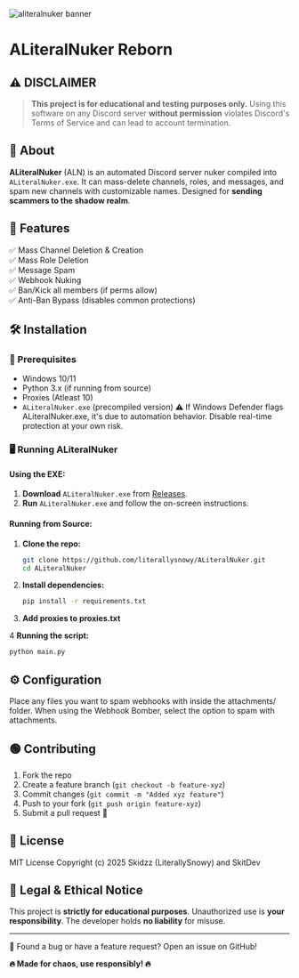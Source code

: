 ![aliteralnuker banner](https://github.com/user-attachments/assets/a36fbe19-90c8-4911-8019-3525f3585685)

# ALiteralNuker Reborn

## ⚠️ DISCLAIMER
> **This project is for educational and testing purposes only.** Using this software on any Discord server **without permission** violates Discord's Terms of Service and can lead to account termination.

## 📌 About
**ALiteralNuker** (ALN) is an automated Discord server nuker compiled into `ALiteralNuker.exe`. It can mass-delete channels, roles, and messages, and spam new channels with customizable names. Designed for **sending scammers to the shadow realm**.

## 🚀 Features
✅ Mass Channel Deletion & Creation  
✅ Mass Role Deletion  
✅ Message Spam  
✅ Webhook Nuking  
✅ Ban/Kick all members (if perms allow)  
✅ Anti-Ban Bypass (disables common protections)  

## 🛠️ Installation
### 🔗 Prerequisites
- Windows 10/11
- Python 3.x (if running from source)
- Proxies (Atleast 10)
- `ALiteralNuker.exe` (precompiled version)
⚠️ If Windows Defender flags ALiteralNuker.exe, it's due to automation behavior. Disable real-time protection at your own risk.

### 🖥️ Running ALiteralNuker
#### Using the EXE:
1. **Download** `ALiteralNuker.exe` from [Releases](https://github.com/SkitDev/ALiteralNukerReborn/releases).
2. **Run** `ALiteralNuker.exe` and follow the on-screen instructions.

#### Running from Source:
1. **Clone the repo:**  
   ```sh
   git clone https://github.com/literallysnowy/ALiteralNuker.git
   cd ALiteralNuker
   ```
2. **Install dependencies:**  
   ```sh
   pip install -r requirements.txt
   ```
3. **Add proxies to proxies.txt**  

4 **Running the script:**
   ```sh
   python main.py
   ```

## ⚙️ Configuration
Place any files you want to spam webhooks with inside the attachments/ folder. When using the Webhook Bomber, select the option to spam with attachments.

## 🟢 Contributing  
1. Fork the repo  
2. Create a feature branch (`git checkout -b feature-xyz`)  
3. Commit changes (`git commit -m "Added xyz feature"`)  
4. Push to your fork (`git push origin feature-xyz`)  
5. Submit a pull request 🎉  


## 🧾 License  
MIT License
Copyright (c) 2025 Skidzz (LiterallySnowy) and SkitDev


## 🛑 Legal & Ethical Notice
This project is **strictly for educational purposes**. Unauthorized use is **your responsibility**. The developer holds **no liability** for misuse.

---

🚀 Found a bug or have a feature request? Open an issue on GitHub!

**🔥 Made for chaos, use responsibly! 🔥**

